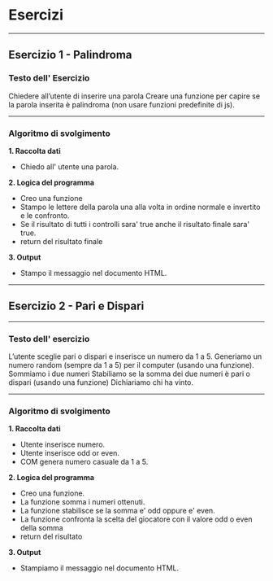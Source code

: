 # Esercizi

---

## Esercizio 1 - Palindroma

### Testo dell' Esercizio

Chiedere all’utente di inserire una parola
Creare una funzione per capire se la parola inserita è palindroma (non usare funzioni predefinite di js).

---

### Algoritmo di svolgimento

**1. Raccolta dati**

- Chiedo all' utente una parola.

**2. Logica del programma**

- Creo una funzione
- Stampo le lettere della parola una alla volta in ordine normale e invertito e le confronto.
- Se il risultato di tutti i controlli sara' true anche il risultato finale sara' true.
- return del risultato finale

**3. Output**
- Stampo il messaggio nel documento HTML.

---

## Esercizio 2 - Pari e Dispari 

---

### Testo dell' esercizio

L’utente sceglie pari o dispari e inserisce un numero da 1 a 5.
Generiamo un numero random (sempre da 1 a 5) per il computer (usando una funzione).
Sommiamo i due numeri
Stabiliamo se la somma dei due numeri è pari o dispari (usando una funzione)
Dichiariamo chi ha vinto.

---

### Algoritmo di svolgimento

**1. Raccolta dati**

- Utente inserisce numero. 
- Utente inserisce odd or even.
- COM genera numero casuale da 1 a 5.

**2. Logica del programma**

- Creo una funzione.
- La funzione somma i numeri ottenuti.
- La funzione stabilisce se la somma e' odd oppure e' even.
- La funzione confronta la scelta del giocatore con il valore odd o even della somma
- return del risultato


**3. Output**

- Stampiamo il messaggio nel documento HTML.
